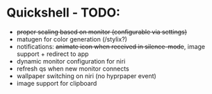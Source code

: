 # Quickshell - TODO:
- ~~proper scaling based on monitor (configurable via settings)~~
- matugen for color generation (/stylix?)
- notifications: ~~animate icon when received in silence-mode~~, image support + redirect to app
- dynamic monitor configuration for niri
- refresh qs when new monitor connects
- wallpaper switching on niri (no hyprpaper event)
- image support for clipboard
